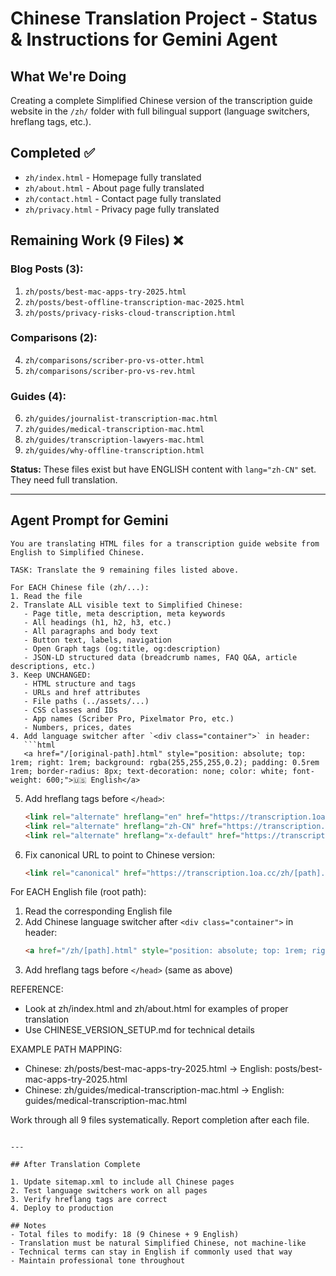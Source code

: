 # Chinese Translation Project - Status & Instructions for Gemini Agent

## What We're Doing
Creating a complete Simplified Chinese version of the transcription guide website in the `/zh/` folder with full bilingual support (language switchers, hreflang tags, etc.).

## Completed ✅
- `zh/index.html` - Homepage fully translated
- `zh/about.html` - About page fully translated
- `zh/contact.html` - Contact page fully translated
- `zh/privacy.html` - Privacy page fully translated

## Remaining Work (9 Files) ❌

### Blog Posts (3):
1. `zh/posts/best-mac-apps-try-2025.html`
2. `zh/posts/best-offline-transcription-mac-2025.html`
3. `zh/posts/privacy-risks-cloud-transcription.html`

### Comparisons (2):
4. `zh/comparisons/scriber-pro-vs-otter.html`
5. `zh/comparisons/scriber-pro-vs-rev.html`

### Guides (4):
6. `zh/guides/journalist-transcription-mac.html`
7. `zh/guides/medical-transcription-mac.html`
8. `zh/guides/transcription-lawyers-mac.html`
9. `zh/guides/why-offline-transcription.html`

**Status:** These files exist but have ENGLISH content with `lang="zh-CN"` set. They need full translation.

---

## Agent Prompt for Gemini

```
You are translating HTML files for a transcription guide website from English to Simplified Chinese.

TASK: Translate the 9 remaining files listed above.

For EACH Chinese file (zh/...):
1. Read the file
2. Translate ALL visible text to Simplified Chinese:
   - Page title, meta description, meta keywords
   - All headings (h1, h2, h3, etc.)
   - All paragraphs and body text
   - Button text, labels, navigation
   - Open Graph tags (og:title, og:description)
   - JSON-LD structured data (breadcrumb names, FAQ Q&A, article descriptions, etc.)
3. Keep UNCHANGED:
   - HTML structure and tags
   - URLs and href attributes
   - File paths (../assets/...)
   - CSS classes and IDs
   - App names (Scriber Pro, Pixelmator Pro, etc.)
   - Numbers, prices, dates
4. Add language switcher after `<div class="container">` in header:
   ```html
   <a href="/[original-path].html" style="position: absolute; top: 1rem; right: 1rem; background: rgba(255,255,255,0.2); padding: 0.5rem 1rem; border-radius: 8px; text-decoration: none; color: white; font-weight: 600;">🇺🇸 English</a>
   ```
5. Add hreflang tags before `</head>`:
   ```html
   <link rel="alternate" hreflang="en" href="https://transcription.1oa.cc/[path].html" />
   <link rel="alternate" hreflang="zh-CN" href="https://transcription.1oa.cc/zh/[path].html" />
   <link rel="alternate" hreflang="x-default" href="https://transcription.1oa.cc/[path].html" />
   ```
6. Fix canonical URL to point to Chinese version:
   ```html
   <link rel="canonical" href="https://transcription.1oa.cc/zh/[path].html" />
   ```

For EACH English file (root path):
1. Read the corresponding English file
2. Add Chinese language switcher after `<div class="container">` in header:
   ```html
   <a href="/zh/[path].html" style="position: absolute; top: 1rem; right: 1rem; background: rgba(255,255,255,0.2); padding: 0.5rem 1rem; border-radius: 8px; text-decoration: none; color: white; font-weight: 600;">🇨🇳 中文</a>
   ```
3. Add hreflang tags before `</head>` (same as above)

REFERENCE:
- Look at zh/index.html and zh/about.html for examples of proper translation
- Use CHINESE_VERSION_SETUP.md for technical details

EXAMPLE PATH MAPPING:
- Chinese: zh/posts/best-mac-apps-try-2025.html → English: posts/best-mac-apps-try-2025.html
- Chinese: zh/guides/medical-transcription-mac.html → English: guides/medical-transcription-mac.html

Work through all 9 files systematically. Report completion after each file.
```

---

## After Translation Complete

1. Update sitemap.xml to include all Chinese pages
2. Test language switchers work on all pages
3. Verify hreflang tags are correct
4. Deploy to production

## Notes
- Total files to modify: 18 (9 Chinese + 9 English)
- Translation must be natural Simplified Chinese, not machine-like
- Technical terms can stay in English if commonly used that way
- Maintain professional tone throughout
